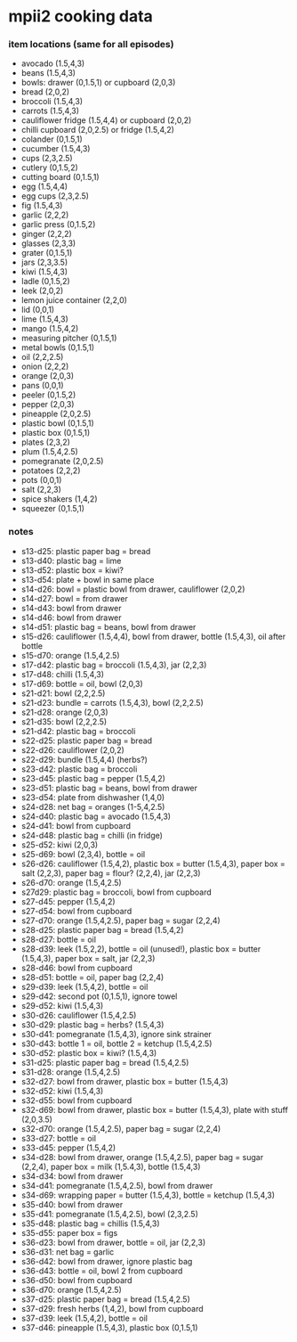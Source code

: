 # mpii2 cooking data

### item locations (same for all episodes)
- avocado (1.5,4,3)
- beans (1.5,4,3)
- bowls: drawer (0,1.5,1) or cupboard (2,0,3)
- bread (2,0,2)
- broccoli (1.5,4,3)
- carrots (1.5,4,3)
- cauliflower fridge (1.5,4,4) or cupboard (2,0,2)
- chilli cupboard (2,0,2.5) or fridge (1.5,4,2)
- colander (0,1.5,1)
- cucumber (1.5,4,3)
- cups (2,3,2.5)
- cutlery (0,1.5,2)
- cutting board (0,1.5,1)
- egg (1.5,4,4)
- egg cups (2,3,2.5)
- fig (1.5,4,3)
- garlic (2,2,2)
- garlic press (0,1.5,2)
- ginger (2,2,2)
- glasses (2,3,3)
- grater (0,1.5,1)
- jars (2,3,3.5)
- kiwi (1.5,4,3)
- ladle (0,1.5,2)
- leek (2,0,2)
- lemon juice container (2,2,0)
- lid (0,0,1)
- lime (1.5,4,3)
- mango (1.5,4,2)
- measuring pitcher (0,1.5,1)
- metal bowls (0,1.5,1)
- oil (2,2,2.5)
- onion (2,2,2)
- orange (2,0,3)
- pans (0,0,1)
- peeler (0,1.5,2)
- pepper (2,0,3)
- pineapple (2,0,2.5)
- plastic bowl (0,1.5,1)
- plastic box (0,1.5,1)
- plates (2,3,2)
- plum (1.5,4,2.5)
- pomegranate (2,0,2.5)
- potatoes (2,2,2)
- pots (0,0,1)
- salt (2,2,3)
- spice shakers (1,4,2)
- squeezer (0,1.5,1)



### notes
- s13-d25: plastic paper bag = bread
- s13-d40: plastic bag = lime
- s13-d52: plastic box = kiwi?
- s13-d54: plate + bowl in same place
- s14-d26: bowl = plastic bowl from drawer, cauliflower (2,0,2)
- s14-d27: bowl = from drawer
- s14-d43: bowl from drawer
- s14-d46: bowl from drawer
- s14-d51: plastic bag = beans, bowl from drawer
- s15-d26: cauliflower (1.5,4,4), bowl from drawer, bottle (1.5,4,3), oil after bottle
- s15-d70: orange (1.5,4,2.5)
- s17-d42: plastic bag = broccoli (1.5,4,3), jar (2,2,3)
- s17-d48: chilli (1.5,4,3)
- s17-d69: bottle = oil, bowl (2,0,3)
- s21-d21: bowl (2,2,2.5)
- s21-d23: bundle = carrots (1.5,4,3), bowl (2,2,2.5)
- s21-d28: orange (2,0,3)
- s21-d35: bowl (2,2,2.5)
- s21-d42: plastic bag = broccoli
- s22-d25: plastic paper bag = bread
- s22-d26: cauliflower (2,0,2)
- s22-d29: bundle (1.5,4,4) (herbs?)
- s23-d42: plastic bag = broccoli
- s23-d45: plastic bag = pepper (1.5,4,2)
- s23-d51: plastic bag = beans, bowl from drawer
- s23-d54: plate from dishwasher (1,4,0)
- s24-d28: net bag = oranges (1-5,4,2.5)
- s24-d40: plastic bag = avocado (1.5,4,3)
- s24-d41: bowl from cupboard
- s24-d48: plastic bag = chilli (in fridge)
- s25-d52: kiwi (2,0,3)
- s25-d69: bowl (2,3,4), bottle = oil
- s26-d26: cauliflower (1.5,4,2), plastic box = butter (1.5,4,3), paper box = salt (2,2,3), paper bag = flour? (2,2,4), jar (2,2,3)
- s26-d70: orange (1.5,4,2.5)
- s27d29: plastic bag = broccoli, bowl from cupboard
- s27-d45: pepper (1.5,4,2)
- s27-d54: bowl from cupboard
- s27-d70: orange (1.5,4,2.5), paper bag = sugar (2,2,4)
- s28-d25: plastic paper bag = bread (1.5,4,2)
- s28-d27: bottle = oil
- s28-d39: leek (1.5,2,2), bottle = oil (unused!), plastic box = butter (1.5,4,3), paper box = salt, jar (2,2,3)
- s28-d46: bowl from cupboard
- s28-d51: bottle = oil, paper bag (2,2,4)
- s29-d39: leek (1.5,4,2), bottle = oil
- s29-d42: second pot (0,1.5,1), ignore towel
- s29-d52: kiwi (1.5,4,3)
- s30-d26: cauliflower (1.5,4,2.5)
- s30-d29: plastic bag = herbs? (1.5,4,3)
- s30-d41: pomegranate (1.5,4,3), ignore sink strainer
- s30-d43: bottle 1 = oil, bottle 2 = ketchup (1.5,4,2.5)
- s30-d52: plastic box = kiwi? (1.5,4,3)
- s31-d25: plastic paper bag = bread (1.5,4,2.5)
- s31-d28: orange (1.5,4,2.5)
- s32-d27: bowl from drawer, plastic box = butter (1.5,4,3)
- s32-d52: kiwi (1.5,4,3)
- s32-d55: bowl from cupboard
- s32-d69: bowl from drawer, plastic box = butter (1.5,4,3), plate with stuff (2,0,3.5)
- s32-d70: orange (1.5,4,2.5), paper bag = sugar (2,2,4)
- s33-d27: bottle = oil
- s33-d45: pepper (1.5,4,2)
- s34-d28: bowl from drawer, orange (1.5,4,2.5), paper bag = sugar (2,2,4), paper box = milk (1,5.4,3), bottle (1.5,4,3)
- s34-d34: bowl from drawer
- s34-d41: pomegranate (1.5,4,2.5), bowl from drawer
- s34-d69: wrapping paper = butter (1.5,4,3), bottle = ketchup (1.5,4,3)
- s35-d40: bowl from drawer
- s35-d41: pomegranate (1.5,4,2.5), bowl (2,3,2.5)
- s35-d48: plastic bag = chillis (1.5,4,3)
- s35-d55: paper box = figs
- s36-d23: bowl from drawer, bottle = oil, jar (2,2,3)
- s36-d31: net bag = garlic
- s36-d42: bowl from drawer, ignore plastic bag
- s36-d43: bottle = oil, bowl 2 from cupboard
- s36-d50: bowl from cupboard
- s36-d70: orange (1.5,4,2.5)
- s37-d25: plastic paper bag = bread (1.5,4,2.5)
- s37-d29: fresh herbs (1,4,2), bowl from cupboard
- s37-d39: leek (1.5,4,2), bottle = oil
- s37-d46: pineapple (1.5,4,3), plastic box (0,1.5,1)
